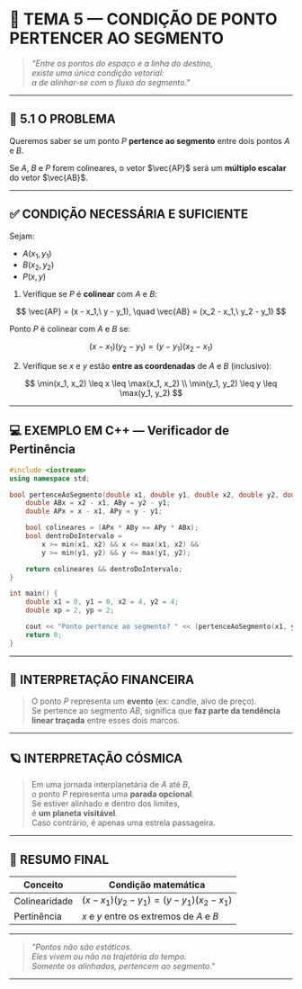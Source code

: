 
# 🧬 TEMA 5 — CONDIÇÃO DE PONTO PERTENCER AO SEGMENTO

> _“Entre os pontos do espaço e a linha do destino,  
existe uma única condição vetorial:  
a de alinhar-se com o fluxo do segmento."_  

---

## 🔎 5.1 O PROBLEMA

Queremos saber se um ponto $P$ **pertence ao segmento** entre dois pontos $A$ e $B$.

Se $A$, $B$ e $P$ forem colineares, o vetor $\vec{AP}$ será um **múltiplo escalar** do vetor $\vec{AB}$.

---

## ✅ CONDIÇÃO NECESSÁRIA E SUFICIENTE

Sejam:

- $A(x_1, y_1)$  
- $B(x_2, y_2)$  
- $P(x, y)$

1. Verifique se $P$ é **colinear** com $A$ e $B$:

$$
\vec{AP} = (x - x_1,\ y - y_1), \quad
\vec{AB} = (x_2 - x_1,\ y_2 - y_1)
$$

Ponto $P$ é colinear com $A$ e $B$ se:

$$
(x - x_1)(y_2 - y_1) = (y - y_1)(x_2 - x_1)
$$

2. Verifique se $x$ e $y$ estão **entre as coordenadas** de $A$ e $B$ (inclusivo):

$$
\min(x_1, x_2) \leq x \leq \max(x_1, x_2) \\
\min(y_1, y_2) \leq y \leq \max(y_1, y_2)
$$

---

## 💻 EXEMPLO EM C++ — Verificador de Pertinência

```cpp
#include <iostream>
using namespace std;

bool pertenceAoSegmento(double x1, double y1, double x2, double y2, double x, double y) {
    double ABx = x2 - x1, ABy = y2 - y1;
    double APx = x - x1, APy = y - y1;

    bool colineares = (APx * ABy == APy * ABx);
    bool dentroDoIntervalo =
        x >= min(x1, x2) && x <= max(x1, x2) &&
        y >= min(y1, y2) && y <= max(y1, y2);

    return colineares && dentroDoIntervalo;
}

int main() {
    double x1 = 0, y1 = 0, x2 = 4, y2 = 4;
    double xp = 2, yp = 2;

    cout << "Ponto pertence ao segmento? " << (pertenceAoSegmento(x1, y1, x2, y2, xp, yp) ? "Sim" : "Não") << endl;
    return 0;
}
```

---

## 💸 INTERPRETAÇÃO FINANCEIRA

> O ponto $P$ representa um **evento** (ex: candle, alvo de preço).  
Se pertence ao segmento $AB$, significa que **faz parte da tendência linear traçada** entre esses dois marcos.

---

## 🪐 INTERPRETAÇÃO CÓSMICA

> Em uma jornada interplanetária de $A$ até $B$,  
o ponto $P$ representa uma **parada opcional**.  
Se estiver alinhado e dentro dos limites,  
é **um planeta visitável**.  
Caso contrário, é apenas uma estrela passageira.

---

## 🧠 RESUMO FINAL

| Conceito          | Condição matemática                                |
|-------------------|-----------------------------------------------------|
| Colinearidade     | $(x - x_1)(y_2 - y_1) = (y - y_1)(x_2 - x_1)$       |
| Pertinência       | $x$ e $y$ entre os extremos de $A$ e $B$            |

---

> _"Pontos não são estáticos.  
Eles vivem ou não na trajetória do tempo.  
Somente os alinhados, pertencem ao segmento."_  

---
